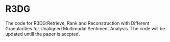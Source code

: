 # R3DG
The code for R3DG:Retrieve, Rank and Reconstruction with Different Granularities for Unaligned Multimodal Sentiment Analysis. The code will be updated untill the paper is accpted.
